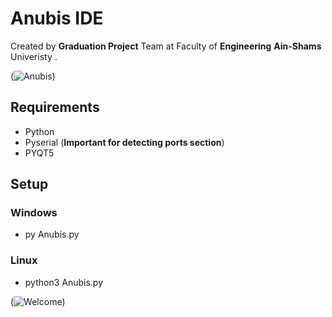# Anubis IDE
Created by **Graduation Project** Team at Faculty of **Engineering** **Ain-Shams** Univeristy .  

(![Anubis](https://www13.0zz0.com/2020/07/22/02/845694578.png))

## Requirements 
- Python
- Pyserial (**Important for detecting ports section**)
- PYQT5

## Setup

### Windows
- py Anubis.py

### Linux
- python3 Anubis.py

(![Welcome](https://www4.0zz0.com/2020/07/22/02/133570716.png))
